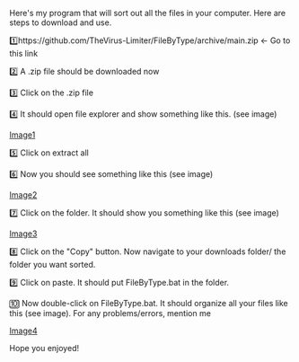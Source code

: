 Here's my program that will sort out all the files in your computer. Here are steps to download and use.
 

1️⃣https://github.com/TheVirus-Limiter/FileByType/archive/main.zip ← Go to this link

 

2️⃣ A .zip file should be downloaded now 

 

3️⃣ Click on the .zip file

 

4️⃣ It should open file explorer and show something like this. (see image)

 [Image1](https://imgur.com/X0Rxwhv)

5️⃣ Click on extract all
 
6️⃣ Now you should see something like this (see image)

 [Image2](https://imgur.com/0cAOzya)

7️⃣ Click on the folder. It should show you something like this (see image)


  [Image3](https://imgur.com/ugeyz9f)


8️⃣ Click on the "Copy" button. Now navigate to your downloads folder/ the folder you want sorted.
 
9️⃣ Click on paste. It should put FileByType.bat in the folder.
 
🔟 Now double-click on FileByType.bat. It should organize all your files like this (see image). For any problems/errors, mention me 

[Image4](https://imgur.com/iwtjfKn)
 

Hope you enjoyed!
